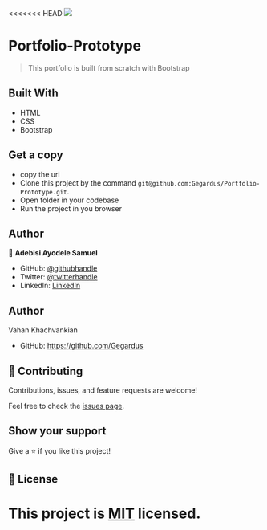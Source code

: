 <<<<<<< HEAD
![](https://img.shields.io/badge/Microverse-blueviolet)

#  Portfolio-Prototype

> This portfolio is built from scratch with Bootstrap

## Built With

- HTML 
- CSS
- Bootstrap

## Get a copy
- copy the url 
- Clone this project by the command `git@github.com:Gegardus/Portfolio-Prototype.git`. 
- Open folder in your codebase
- Run the project in you browser


## Author

👤 **Adebisi Ayodele Samuel**

- GitHub: [@githubhandle](https://github.com/aeon9300)
- Twitter: [@twitterhandle](https://twitter.com/aeon9300)
- LinkedIn: [LinkedIn](https://www.linkedin.com/in/samuel-adebisi-4a589362/)

## Author

Vahan Khachvankian

- GitHub: https://github.com/Gegardus




## 🤝 Contributing

Contributions, issues, and feature requests are welcome!

Feel free to check the [issues page](../../issues/).

## Show your support

Give a ⭐️ if you like this project!

## 📝 License

This project is [MIT](./MIT.md) licensed.
=======
